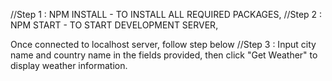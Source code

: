 //Step 1 : NPM INSTALL  - TO INSTALL ALL REQUIRED PACKAGES,
//Step 2 : NPM START   - TO START DEVELOPMENT SERVER,


Once connected to localhost server, follow step below
//Step 3 : Input city name and country name in the fields provided, then click "Get Weather" to display weather information.
